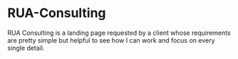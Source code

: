 # RUA-Consulting
RUA Consulting is a landing page requested by a client whose requirements are pretty simple but helpful to see how I can work and focus on every single detail.
